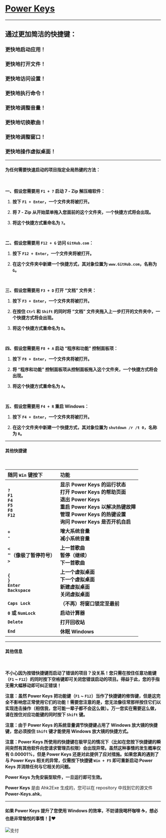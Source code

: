 # [Power Keys](https://github.com/szzhiyang/PerfectWindows/raw/master/Power-Keys.exe)

---

## 通过更加简洁的快捷键：

### 更快地启动应用！

### 更快地打开文件！

### 更快地访问设置！

### 更快地执行命令！

### 更快地调整音量！

### 更快地切换歌曲！

### 更快地调整窗口！

### 更快地操作虚拟桌面！

---

#### 为任何需要快速启动的项目指定全局热键的方法：

<br>

**一、假设您需要用 `F1 + 7` 启动 7 - Zip 解压缩软件：**

1. **按下 `F1 + Enter`，一个文件夹将被打开。**

2. **将 7 - Zip 从开始菜单拖入您面前的这个文件夹，一个快捷方式将会出现。**

3. **将这个快捷方式重命名为 `7`。**

<br>

**二、假设您需要用 `F12 + G` 访问 `GitHub.com`：**

1. **按下 `F12 + Enter`，一个文件夹将被打开。**

2. **在这个文件夹中新建一个快捷方式，其对象位置为 `www.GitHub.com`，名称为 `G`。**

<br>

**三、假设您需要用 `F3 + D` 打开 “文档” 文件夹：**

1. **按下 `F3 + Enter`，一个文件夹将被打开。**

2. **在按住 `Ctrl` 和 `Shift` 的同时将 “文档” 文件夹拖入上一步打开的文件夹中，一个快捷方式将会出现。**

3. **将这个快捷方式重命名为 `D`。**

<br>

**四、假设您需要用 `F8 + A` 启动 “程序和功能” 控制面板项：**

1. **按下 `F8 + Enter`，一个文件夹将被打开。**

2. **将 “程序和功能” 控制面板项从控制面板拖入这个文件夹，一个快捷方式将会出现。**

3. **将这个快捷方式重命名为 `A`。**

<br>

**五、假设您需要用 `F4 + R` 重启 Windows：**

1. **按下 `F4 + Enter`，一个文件夹将被打开。**

2. **在这个文件夹中新建一个快捷方式，其对象位置为 `shutdown /r /t 0`，名称为 `R`。**

---

#### 其他快捷键

<br>

|随同 `Win` 键按下|功能|
|:-|:-|
|**`?`<br>`F1`<br>`F4`<br>`F5`<br>`F8`<br>`F12`**|**显示 Power Keys 的运行状态<br>打开 Power Keys 的帮助页面<br>退出 Power Keys<br>重启 Power Keys 以解决热键故障<br>管理 Power Keys 的热键设置<br>询问 Power Keys 是否开机自启**
|**`+`<br>`-`**|**增大系统音量<br>减小系统音量**
|**`<`<br><big>`"`</big>（像极了暂停符号）<br>`>`**|**上一首歌曲<br>暂停（继续）<br>下一首歌曲**
|**`{`**<br>**`}`**<br>**`Enter`**<br>**`Backspace`**|**上一个虚拟桌面<br>下一个虚拟桌面<br>新建虚拟桌面<br>关闭虚拟桌面**
|**`Caps Lock`**|**（不再）将窗口锁定至最前**
|**`0` 或 `NumLock`**|**启动计算器**
|**`Delete`**|**打开回收站**
|**`End`**|**休眠 Windows**

---

#### 其他信息

<br>

**不小心因为按错快捷键而启动了错误的项目？没关系！您只需在按住任意功能键（`F1` ~ `F12`）的同时按下空格键即可关闭您错误启动的项目。得益于此，您的手指无需大幅移动即可纠正错误！**

**注意：虽然 Power Keys 把功能键（`F1` ~ `F12`）当作了快捷键的修饰键，但是这完全不影响您正常使用它们的功能！需要您注意的是，您无法像往常那样按住它们以实现连击操作（相信我，您可能一辈子都不会这么做）。万一您实在需要这么做，请在按住对应功能键的同时按下 `Shift` 键。**

**注意：由于 Power Keys 的系统音量调节快捷键占用了 Windows 放大镜的快捷键，您必须按住 `Shift` 键才能使用 Windows 放大镜的快捷方式。**

**注意：Power Keys 所使用的快捷键在极罕见的情况下（比如在您按下快捷键的瞬间突然有其他软件向您请求管理员权限）会出现异常。虽然这种事情的发生概率仅有 0.00001%，但是 Power Keys 还是对此提供了应对措施。如果您真的遇到了与 Power Keys 相关的异常，仅需按下快捷键 `Win + F5` 即可重新启动 Power Keys 并消除任何与它相关的问题。**

**Power Keys 为免安装型软件，一旦运行即可生效。**

**Power Keys** 是由 Ahk2Exe 生成的，您可以在 repository 中找到它的源文件 **Power-Keys.ahk**。

---

#### 如果 Power Keys 提升了您使用 Windows 的效率，不妨请我喝杯咖啡 :coffee:，想必也是非常愉悦的事情！:pray::heart:

![支付](https://github.com/szzhiyang/Pics/raw/master/PerfectWindows/Pay.jpg)

